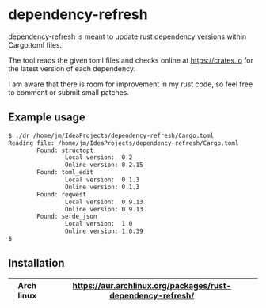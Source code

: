# dependency-refresh

dependency-refresh is meant to update rust dependency versions within Cargo.toml files.

The tool reads the given toml files and checks online at https://crates.io for the latest version of each dependency.

I am aware that there is room for improvement in my rust code, so feel free to comment or submit small patches.

## Example usage

```sh
$ ./dr /home/jm/IdeaProjects/dependency-refresh/Cargo.toml
Reading file: /home/jm/IdeaProjects/dependency-refresh/Cargo.toml
        Found: structopt
                Local version:  0.2
                Online version: 0.2.15
        Found: toml_edit
                Local version:  0.1.3
                Online version: 0.1.3
        Found: reqwest
                Local version:  0.9.13
                Online version: 0.9.13
        Found: serde_json
                Local version:  1.0
                Online version: 1.0.39
$
```

## Installation

|  Arch linux | https://aur.archlinux.org/packages/rust-dependency-refresh/ |
|-------------|-------------------------------------------------------------|
